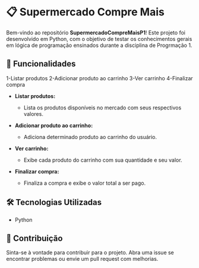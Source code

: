 # 📋 Supermercado Compre Mais

Bem-vindo ao repositório **SupermercadoCompreMaisP1**! Este projeto foi desenvolvido em Python, com o objetivo de testar os conhecimentos gerais em lógica de programação ensinados durante a disciplina de Progrmação 1.

## 🚀 Funcionalidades
1-Listar produtos
2-Adicionar produto ao carrinho
3-Ver carrinho
4-Finalizar compra

- **Listar produtos:**
  - Lista os produtos disponíveis no mercado com seus respectivos valores.

- **Adicionar produto ao carrinho:**
  - Adiciona determinado produto ao carrinho do usuário.

- **Ver carrinho:**
  - Exibe cada produto do carrinho com sua quantidade e seu valor.

- **Finalizar compra:**
  - Finaliza a compra e exibe o valor total a ser pago.

## 🛠️ Tecnologias Utilizadas

- Python

## 🤝 Contribuição

Sinta-se à vontade para contribuir para o projeto. Abra uma issue se encontrar problemas ou envie um pull request com melhorias.
